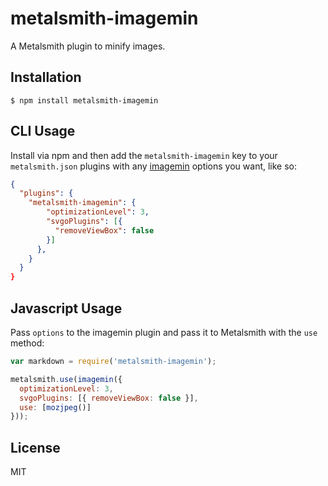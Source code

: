 
# metalsmith-imagemin

  A Metalsmith plugin to minify images.

## Installation

    $ npm install metalsmith-imagemin

## CLI Usage

  Install via npm and then add the `metalsmith-imagemin` key to your `metalsmith.json` plugins with any [imagemin](https://github.com/imagemin/imagemin) options you want, like so:

```json
{
  "plugins": {
    "metalsmith-imagemin": {
        "optimizationLevel": 3,
        "svgoPlugins": [{
          "removeViewBox": false
        }]
      },
    }
  }
}
```

## Javascript Usage

  Pass `options` to the imagemin plugin and pass it to Metalsmith with the `use` method:

```js
var markdown = require('metalsmith-imagemin');

metalsmith.use(imagemin({
  optimizationLevel: 3,
  svgoPlugins: [{ removeViewBox: false }],
  use: [mozjpeg()]
}));
```

## License

  MIT
